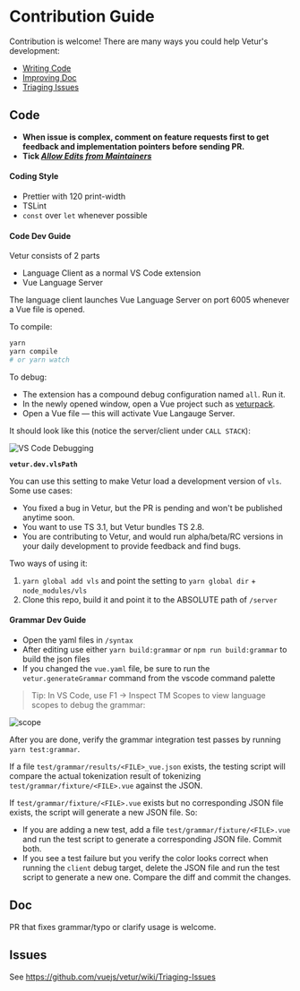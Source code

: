 # Contribution Guide

Contribution is welcome! There are many ways you could help Vetur's development:

- [Writing Code](#code)
- [Improving Doc](#doc)
- [Triaging Issues](#issues)

## Code

- **When issue is complex, comment on feature requests first to get feedback and implementation pointers before sending PR.**
- **Tick _[Allow Edits from Maintainers](https://help.github.com/en/github/collaborating-with-issues-and-pull-requests/allowing-changes-to-a-pull-request-branch-created-from-a-fork)_**

#### Coding Style

- Prettier with 120 print-width
- TSLint
- `const` over `let` whenever possible

#### Code Dev Guide

Vetur consists of 2 parts

- Language Client as a normal VS Code extension
- Vue Language Server

The language client launches Vue Language Server on port 6005 whenever a Vue file is opened.

To compile:

```bash
yarn
yarn compile
# or yarn watch
```

To debug:

- The extension has a compound debug configuration named `all`. Run it.
- In the newly opened window, open a Vue project such as [veturpack](https://github.com/octref/veturpack).
- Open a Vue file — this will activate Vue Langauge Server.

It should look like this (notice the server/client under `CALL STACK`):

![VS Code Debugging](https://raw.githubusercontent.com/vuejs/vetur/master/docs/images/debug.png)

**`vetur.dev.vlsPath`**

You can use this setting to make Vetur load a development version of `vls`. Some use cases:

- You fixed a bug in Vetur, but the PR is pending and won't be published anytime soon.
- You want to use TS 3.1, but Vetur bundles TS 2.8.
- You are contributing to Vetur, and would run alpha/beta/RC versions in your daily development to provide feedback and find bugs.

Two ways of using it:

1. `yarn global add vls` and point the setting to `yarn global dir` + `node_modules/vls`
2. Clone this repo, build it and point it to the ABSOLUTE path of `/server`

#### Grammar Dev Guide

- Open the yaml files in `/syntax`
- After editing use either `yarn build:grammar` or `npm run build:grammar` to build the json files
- If you changed the `vue.yaml` file, be sure to run the `vetur.generateGrammar` command from the vscode command palette

> Tip: In VS Code, use F1 -> Inspect TM Scopes to view language scopes to debug the grammar:

![scope](https://raw.githubusercontent.com/vuejs/vetur/master/docs/images/scope.png)

After you are done, verify the grammar integration test passes by running `yarn test:grammar`.

If a file `test/grammar/results/<FILE>_vue.json` exists, the testing script will compare the actual tokenization result
of tokenizing `test/grammar/fixture/<FILE>.vue` against the JSON.

If `test/grammar/fixture/<FILE>.vue` exists but no corresponding JSON file exists, the script will generate a new JSON file. So:

- If you are adding a new test, add a file `test/grammar/fixture/<FILE>.vue` and run the test script to generate a corresponding JSON file. Commit both.
- If you see a test failure but you verify the color looks correct when running the `client` debug target, delete the JSON file and run the test script to generate a new one. Compare the diff and commit the changes.

## Doc

PR that fixes grammar/typo or clarify usage is welcome.

## Issues

See https://github.com/vuejs/vetur/wiki/Triaging-Issues
